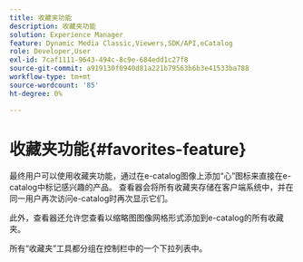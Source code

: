 ```yaml
---
title: 收藏夹功能
description: 收藏夹功能
solution: Experience Manager
feature: Dynamic Media Classic,Viewers,SDK/API,eCatalog
role: Developer,User
exl-id: 7caf1111-9643-494c-8c9e-684edd1c27f8
source-git-commit: a919130f0940d81a221b79563b6b3e41533ba788
workflow-type: tm+mt
source-wordcount: '85'
ht-degree: 0%

---
```


# 收藏夹功能{#favorites-feature}

最终用户可以使用收藏夹功能，通过在e-catalog图像上添加“心”图标来直接在e-catalog中标记感兴趣的产品。 查看器会将所有收藏夹存储在客户端系统中，并在同一用户再次访问e-catalog时再次显示它们。

此外，查看器还允许您查看以缩略图图像网格形式添加到e-catalog的所有收藏夹。

所有“收藏夹”工具都分组在控制栏中的一个下拉列表中。
